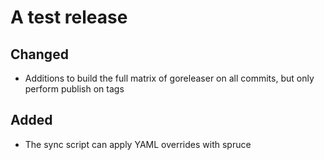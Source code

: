 # A test release
## Changed
- Additions to build the full matrix of goreleaser on all commits, but only perform publish on tags

## Added
- The sync script can apply YAML overrides with spruce

